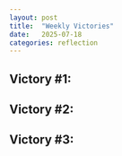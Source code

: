 ```yaml
---
layout: post
title:  "Weekly Victories"
date:   2025-07-18
categories: reflection
---
```


Victory #1:
- 

Victory #2:
- 

Victory #3:
- 
